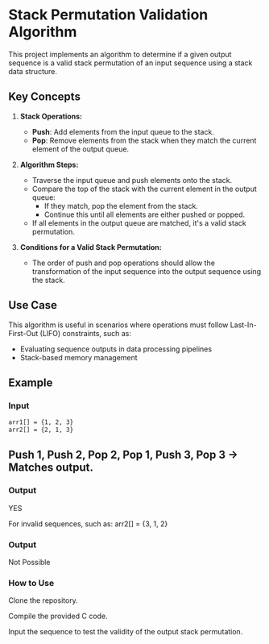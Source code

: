 # Stack Permutation Validation Algorithm

This project implements an algorithm to determine if a given output sequence is a valid stack permutation of an input sequence using a stack data structure.

## Key Concepts

1. **Stack Operations:**

   - **Push**: Add elements from the input queue to the stack.
   - **Pop**: Remove elements from the stack when they match the current element of the output queue.

2. **Algorithm Steps:**

   - Traverse the input queue and push elements onto the stack.
   - Compare the top of the stack with the current element in the output queue:
     - If they match, pop the element from the stack.
     - Continue this until all elements are either pushed or popped.
   - If all elements in the output queue are matched, it's a valid stack permutation.

3. **Conditions for a Valid Stack Permutation:**
   - The order of push and pop operations should allow the transformation of the input sequence into the output sequence using the stack.

## Use Case

This algorithm is useful in scenarios where operations must follow Last-In-First-Out (LIFO) constraints, such as:

- Evaluating sequence outputs in data processing pipelines
- Stack-based memory management

## Example

### Input

```bash
arr1[] = {1, 2, 3}
arr2[] = {2, 1, 3}
```
## Push 1, Push 2, Pop 2, Pop 1, Push 3, Pop 3 → Matches output.
### Output
YES

For invalid sequences, such as:
arr2[] = {3, 1, 2}
### Output
Not Possible

### How to Use

 Clone the repository.

 Compile the provided C code.

 Input the sequence to test the validity of the output stack permutation.

